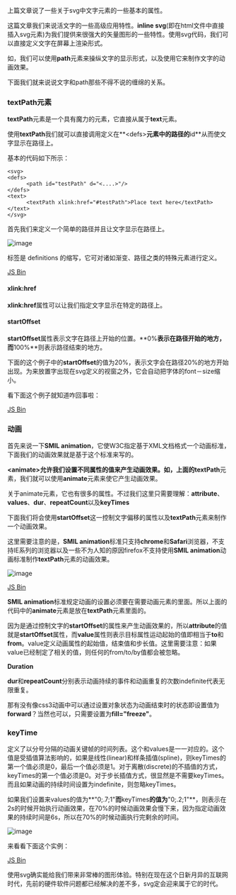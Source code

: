 上篇文章说了一些关于svg中文字元素的一些基本的属性。

这篇文章我们来说活文字的一些高级应用特性。**inline svg**(即在html文件中直接插入svg元素)为我们提供来很强大的矢量图形的一些特性。使用svg代码，我们可以直接定义文字在屏幕上渲染形式。

如，我们可以使用**path**元素来操纵文字的显示形式，以及使用它来制作文字的动画效果。

下面我们就来说说文字和path那些不得不说的缠绵的关系。

### textPath元素

**textPath**元素是一个具有魔力的元素，它直接从属于**text**元素。

使用**textPath**我们就可以直接调用定义在**&lt;defs&gt;**元素中的路径的**id**从而使文字显示在路径上。

基本的代码如下所示：

	<svg>
    <defs>
          <path id="testPath" d="<....>"/>
    </defs>
    <text>
          <textPath xlink:href="#testPath">Place text here</textPath> 
    </text> 
	</svg>
	
首先我们来定义一个简单的路径并且让文字显示在路径上。

![image](http://jonibologna.com/content/images/2014/Jul/Screen-Shot-2014-07-23-at-10-31-04-AM.png)

<defs> 标签是 definitions 的缩写，它可对诸如渐变、路径之类的特殊元素进行定义。

<a class="jsbin-embed" href="http://jsbin.com/rumeqetokete/1/embed?html,output">JS Bin</a><script src="http://static.jsbin.com/js/embed.js"></script>

#### xlink:href

**xlink:href**属性可以让我们指定文字显示在特定的路径上。

#### startOffset

**startOffset**属性表示文字在路径上开始的位置。**0%**表示在路径开始的地方，而**100%**则表示路径结束的地方。

下面的这个例子中的**startOffset**的值为20%，表示文字会在路径20%的地方开始出现。为来放置字出现在svg定义的视窗之外，它会自动把字体的font－size缩小。

看下面这个例子就知道咋回事啦：

<a class="jsbin-embed" href="http://jsbin.com/xezatujovari/1/embed?html,output">JS Bin</a><script src="http://static.jsbin.com/js/embed.js"></script>

### 动画

首先来说一下**SMIL animation**，它使W3C指定基于XML文档格式一个动画标准，下面我们的动画效果就是基于这个标准来写的。

**&lt;animate&gt;**允许我们设置不同属性的值来产生动画效果。如，上面的**textPath**元素，我们就可以使用**animate**元素来使它产生动画效果。

关于animate元素，它也有很多的属性。不过我们这里只需要理解：**attribute**、**values**、**dur**、**repeatCount**以及**keyTimes**

下面我们将会使用**startOffset**这一控制文字偏移的属性以及**textPath**元素来制作一个动画效果。

这里需要注意的是，**SMIL animation**标准只支持**chrome**和**Safari**浏览器，不支持IE系列的浏览器以及一些不为人知的原因firefox不支持使用**SMIL animation**动画标准制作**textPath**元素的动画效果。

![image](http://jonibologna.com/content/images/2014/Jul/Screen-Shot-2014-07-23-at-12-02-08-PM.png)

<a class="jsbin-embed" href="http://jsbin.com/bacunayawuvu/1/embed?html,output">JS Bin</a><script src="http://static.jsbin.com/js/embed.js"></script>

**SMIL animation**标准规定动画的设置必须要在需要动画元素的里面。所以上面的代码中的**animate**元素是放在**textPath**元素里面的。

因为是通过控制文字的**startOffset**的属性来产生动画效果的，所以**attribute**的值就是**startOffset**属性，而**value**属性则表示目标属性运动起始的值即相当于**to**和**from**。value定义动画属性的起始值，结束值和步长值。这里需要注意：如果value已经制定了相关的值，则任何的from/to/by值都会被忽略。

**Duration**

**dur**和**repeatCount**分别表示动画持续的事件和动画重复的次数indefinite代表无限重复。

那有没有像css3动画中可以通过设置对象状态为动画结束时的状态即设置值为**forward**？当然也可以，只需要设置为**fill="freeze"**。

### keyTime

定义了以分号分隔的动画关键帧的时间列表。这个和values是一一对应的。这个值是受插值算法影响的，如果是线性(linear)和样条插值(spline)，则keyTimes的第一个值必须是0，最后一个值必须是1。对于离散(discrete)的不插值的方式，keyTimes的第一个值必须是0。对于步长插值方式，很显然是不需要keyTimes。而且如果动画的持续时间设置为indefinite，则忽略keyTimes。

如果我们设置来values的值为**"0;.7;1"**而**keyTimes**的值为**"0;.2;1"**，则表示在2s的时候开始执行动画效果，在70%的时候动画效果会慢下来，因为指定动画效果的持续时间是6s，所以在70%的时候动画执行完剩余的时间。

![image](http://jonibologna.com/content/images/2014/Jul/keytimesimpact.png)

来看看下面这个实例：

<a class="jsbin-embed" href="http://jsbin.com/verakujozori/1/embed?html,output">JS Bin</a><script src="http://static.jsbin.com/js/embed.js"></script>

使用svg确实能给我们带来非常棒的图形体验。特别在现在这个日新月异的互联网时代，先前的硬件软件问题都已经解决的差不多，svg定会迎来属于它的时代。







